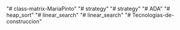 "# class-matrix-MariaPinto" 
"# strategy" 
"# strategy" 
"# ADA" 
"# heap_sort" 
"# linear_search" 
"# linear_search" 
"# Tecnologias-de-construccion" 
